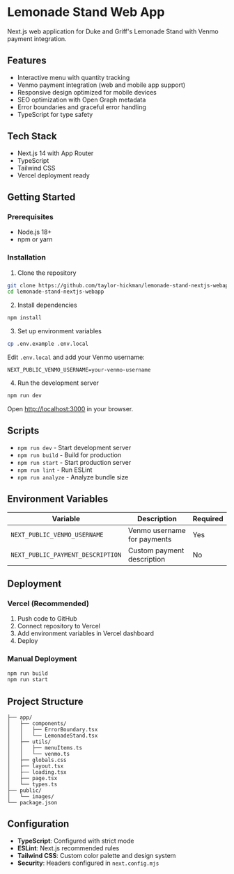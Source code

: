 # Lemonade Stand Web App

Next.js web application for Duke and Griff's Lemonade Stand with Venmo payment integration.

## Features

- Interactive menu with quantity tracking
- Venmo payment integration (web and mobile app support)
- Responsive design optimized for mobile devices
- SEO optimization with Open Graph metadata
- Error boundaries and graceful error handling
- TypeScript for type safety

## Tech Stack

- Next.js 14 with App Router
- TypeScript
- Tailwind CSS
- Vercel deployment ready

## Getting Started

### Prerequisites

- Node.js 18+ 
- npm or yarn

### Installation

1. Clone the repository
```bash
git clone https://github.com/taylor-hickman/lemonade-stand-nextjs-webapp.git
cd lemonade-stand-nextjs-webapp
```

2. Install dependencies
```bash
npm install
```

3. Set up environment variables
```bash
cp .env.example .env.local
```

Edit `.env.local` and add your Venmo username:
```
NEXT_PUBLIC_VENMO_USERNAME=your-venmo-username
```

4. Run the development server
```bash
npm run dev
```

Open [http://localhost:3000](http://localhost:3000) in your browser.

## Scripts

- `npm run dev` - Start development server
- `npm run build` - Build for production
- `npm run start` - Start production server
- `npm run lint` - Run ESLint
- `npm run analyze` - Analyze bundle size

## Environment Variables

| Variable | Description | Required |
|----------|-------------|----------|
| `NEXT_PUBLIC_VENMO_USERNAME` | Venmo username for payments | Yes |
| `NEXT_PUBLIC_PAYMENT_DESCRIPTION` | Custom payment description | No |

## Deployment

### Vercel (Recommended)

1. Push code to GitHub
2. Connect repository to Vercel
3. Add environment variables in Vercel dashboard
4. Deploy

### Manual Deployment

```bash
npm run build
npm run start
```

## Project Structure

```
├── app/
│   ├── components/
│   │   ├── ErrorBoundary.tsx
│   │   └── LemonadeStand.tsx
│   ├── utils/
│   │   ├── menuItems.ts
│   │   └── venmo.ts
│   ├── globals.css
│   ├── layout.tsx
│   ├── loading.tsx
│   ├── page.tsx
│   └── types.ts
├── public/
│   └── images/
└── package.json
```

## Configuration

- **TypeScript**: Configured with strict mode
- **ESLint**: Next.js recommended rules
- **Tailwind CSS**: Custom color palette and design system
- **Security**: Headers configured in `next.config.mjs`